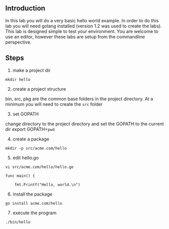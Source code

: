 ## Introduction

In this lab you will do a very basic hello world example.  In order to do this lab you will need golang installed (version 1.2 was used to create the labs).  This lab is designed simple to test your environment.  You are welcome to use an editor, however these labs are setup from the commandline perspective.

## Steps

1. make a project dir

`mkdir hello`

2. create a project structure

bin, src, pkg are the common base folders in the project directory.  At a minimum you will need to create the `src` folder

3. set GOPATH

change directory to the project directory and set the GOPATH to the current dir
export GOPATH=`pwd`

4. create a package

`mkdir -p src/acme.com/hello`

5. edit hello.go

`vi src/acme.com/hello/hello.go`

```
func main() {
	
	fmt.Printf("Hello, world.\n")

```

6. install the package

`go install acme.com/hello`

7. execute the program

`./bin/hello`
